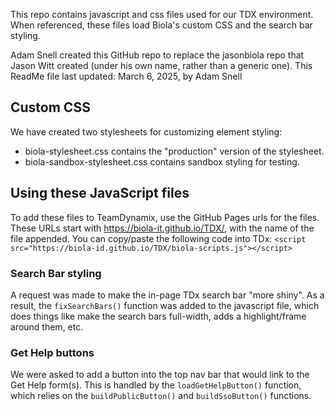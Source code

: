 This repo contains javascript and css files used for our TDX environment. When referenced, these files load Biola's custom CSS and the search bar styling.

Adam Snell created this GitHub repo to replace the jasonbiola repo that Jason Witt created (under his own name, rather than a generic one). This ReadMe file last updated: March 6, 2025, by Adam Snell

## Custom CSS
We have created two stylesheets for customizing element styling:
- biola-stylesheet.css contains the "production" version of the stylesheet.
- biola-sandbox-stylesheet.css contains sandbox styling for testing.

## Using these JavaScript files
To add these files to TeamDynamix, use the GitHub Pages urls for the files. These URLs start with https://biola-it.github.io/TDX/, with the name of the file appended. You can copy/paste the following code into TDx:
`<script src="https://biola-id.github.io/TDX/biola-scripts.js"></script>`

### Search Bar styling
A request was made to make the in-page TDx search bar "more shiny". As a result, the `fixSearchBars()` function was added to the javascript file, which does things like make the search bars full-width, adds a highlight/frame around them, etc.
### Get Help buttons
We were asked to add a button into the top nav bar that would link to the Get Help form(s). This is handled by the `loadGetHelpButton()` function, which relies on the `buildPublicButton()` and `buildSsoButton()` functions.
